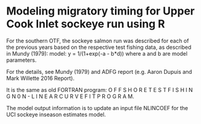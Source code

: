 # Modeling migratory timing for Upper Cook Inlet sockeye run using R 
For the southern OTF, the sockeye salmon run was described for each of the previous years based on the respective test fishing data, as described in Mundy (1979): 
model: y = 1/(1+exp(-a - b*d)) where a and b are model parameters. 

For the details, see Mundy (1979) and ADFG report (e.g. Aaron Dupuis and Mark Willette 2016 Report).

It is the same as old FORTRAN program: O F F S H O R E   T E S T   F I S H I N G N 0 N - L I N E A R   C U R V E   F I T   P R O G R A M. 

The model output information is to update an input file NLINCOEF for the UCI sockeye inseason estimates model.
